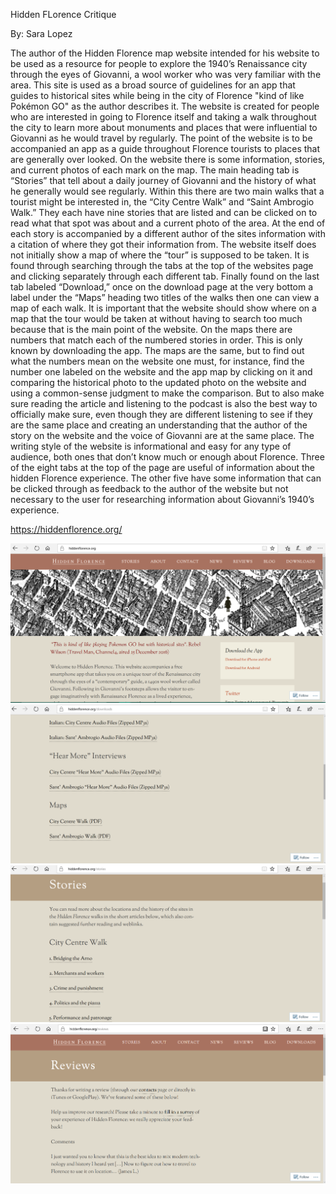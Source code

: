 Hidden FLorence Critique

By: Sara Lopez

The author of the Hidden Florence map website intended for his website to be used as a resource for people to explore the 1940’s Renaissance city through the eyes of Giovanni, a wool worker who was very familiar with the area. This site is used as a broad source of guidelines for an app that guides to historical sites while being in the city of Florence "kind of like Pokémon GO" as the author describes it.
The website is created for people who are interested in going to Florence itself and taking a walk throughout the city to learn more about monuments and places that were influential to Giovanni as he would travel by regularly. The point of the website is to be accompanied an app as a guide throughout Florence tourists to places that are generally over looked. On the website there is some information, stories, and current photos of each mark on the map.
The main heading tab is “Stories” that tell about a daily journey of Giovanni and the history of what he generally would see regularly. Within this there are two main walks that a tourist might be interested in, the “City Centre Walk” and “Saint Ambrogio Walk.” They each have nine stories that are listed and can be clicked on to read what that spot was about and a current photo of the area. At the end of each story is accompanied by a different author of the sites information with a citation of where they got their information from. 
The website itself does not initially show a map of where the “tour” is supposed to be taken. It is found through searching through the tabs at the top of the websites page and clicking separately through each different tab. Finally found on the last tab labeled “Download,” once on the download page at the very bottom a label under the “Maps” heading two titles of the walks then one can view a map of each walk. It is important that the website should show where on a map that the tour would be taken at without having to search too much because that is the main point of the website. On the maps there are numbers that match each of the numbered stories in order. This is only known by downloading the app. The maps are the same, but to find out what the numbers mean on the website one must, for instance, find the number one labeled on the website and the app map by clicking on it and comparing the historical photo to the updated photo on the website and using a common-sense judgment to make the comparison. But to also make sure reading the article and listening to the podcast is also the best way to officially make sure, even though they are different listening to see if they are the same place and creating an understanding that the author of the story on the website and the voice of Giovanni are at the same place.
The writing style of the website is informational and easy for any type of audience, both ones that don’t know much or enough about Florence. Three of the eight tabs at the top of the page are useful of information about the hidden Florence experience. The other five have some information that can be clicked through as feedback to the author of the website but not necessary to the user for researching information about Giovanni’s 1940’s experience.

https://hiddenflorence.org/

![Florence1!](images/Florence1.png "Florence1 Home")
![Florence2!](images/Florence2.png "Florence2 Map")
![Florence3!](images/Florence3.png "Florence3 Stories")
![Florence4!](images/Florence4.png "Florence4 Reviews")

